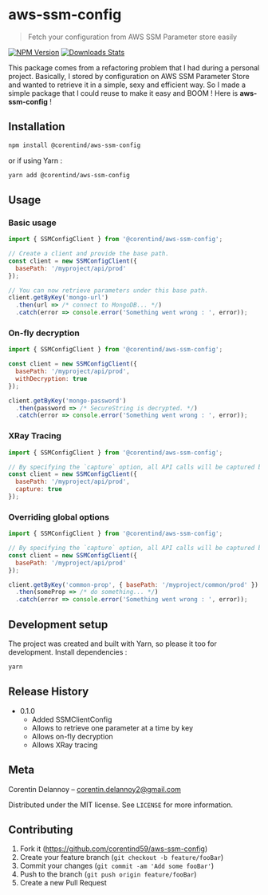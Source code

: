 # aws-ssm-config
> Fetch your configuration from AWS SSM Parameter store easily

[![NPM Version][npm-image]][npm-url]
[![Downloads Stats][npm-downloads]][npm-url]

This package comes from a refactoring problem that I had during a personal project.
Basically, I stored by configuration on AWS SSM Parameter Store and wanted to retrieve it
in a simple, sexy and efficient way. So I made a simple package that I could reuse to
make it easy and BOOM ! Here is **aws-ssm-config** ! 

## Installation

```sh
npm install @corentind/aws-ssm-config
```

or if using Yarn :

````sh
yarn add @corentind/aws-ssm-config
````

## Usage

### Basic usage

```js
import { SSMConfigClient } from '@corentind/aws-ssm-config';

// Create a client and provide the base path.
const client = new SSMConfigClient({
  basePath: '/myproject/api/prod'
});

// You can now retrieve parameters under this base path.
client.getByKey('mongo-url')
  .then(url => /* connect to MongoDB... */)
  .catch(error => console.error('Something went wrong : ', error));
```

### On-fly decryption

```js
import { SSMConfigClient } from '@corentind/aws-ssm-config';

const client = new SSMConfigClient({
  basePath: '/myproject/api/prod',
  withDecryption: true
});

client.getByKey('mongo-password')
  .then(password => /* SecureString is decrypted. */)
  .catch(error => console.error('Something went wrong : ', error));
```

### XRay Tracing

```js
import { SSMConfigClient } from '@corentind/aws-ssm-config';

// By specifying the `capture` option, all API calls will be captured by XRay.
const client = new SSMConfigClient({
  basePath: '/myproject/api/prod',
  capture: true
});
```

### Overriding global options

```js
import { SSMConfigClient } from '@corentind/aws-ssm-config';

// By specifying the `capture` option, all API calls will be captured by XRay.
const client = new SSMConfigClient({
  basePath: '/myproject/api/prod'
});

client.getByKey('common-prop', { basePath: '/myproject/common/prod' })
  .then(someProp => /* do something... */)
  .catch(error => console.error('Something went wrong : ', error));
```

## Development setup

The project was created and built with Yarn, so please it too for development.
Install dependencies :

```sh
yarn
```

## Release History

* 0.1.0
    * Added SSMClientConfig
    * Allows to retrieve one parameter at a time by key
    * Allows on-fly decryption
    * Allows XRay tracing

## Meta

Corentin Delannoy – corentin.delannoy2@gmail.com

Distributed under the MIT license. See ``LICENSE`` for more information.

## Contributing

1. Fork it (<https://github.com/corentind59/aws-ssm-config>)
2. Create your feature branch (`git checkout -b feature/fooBar`)
3. Commit your changes (`git commit -am 'Add some fooBar'`)
4. Push to the branch (`git push origin feature/fooBar`)
5. Create a new Pull Request

<!-- Markdown link & img dfn's -->
[npm-image]: https://img.shields.io/npm/v/datadog-metrics.svg?style=flat-square
[npm-url]: https://npmjs.org/package/datadog-metrics
[npm-downloads]: https://img.shields.io/npm/dm/datadog-metrics.svg?style=flat-square
